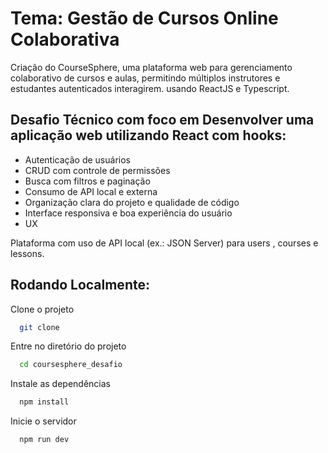 # Tema: Gestão de Cursos Online Colaborativa

Criação do CourseSphere, uma plataforma web para gerenciamento colaborativo de cursos e aulas, permitindo múltiplos
instrutores e estudantes autenticados interagirem. usando ReactJS e Typescript.

## Desafio Técnico com foco em Desenvolver uma aplicação web utilizando React com hooks:

* Autenticação de usuários
* CRUD com controle de permissões
* Busca com filtros e paginação
* Consumo de API local e externa
* Organização clara do projeto e qualidade de código
* Interface responsiva e boa experiência do usuário
* UX


Plataforma com uso de API local (ex.: JSON Server) para users , courses e lessons. 

## Rodando Localmente:
Clone o projeto
```bash
  git clone
```
Entre no diretório do projeto
```bash
  cd coursesphere_desafio
```
Instale as dependências
```bash
  npm install
```
Inicie o servidor
```bash
  npm run dev
